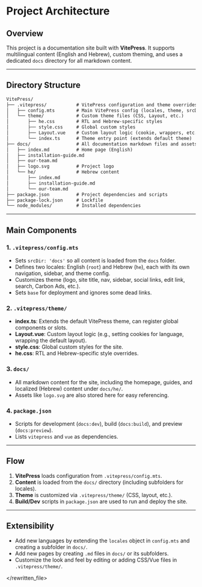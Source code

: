 # Project Architecture

## Overview

This project is a documentation site built with **VitePress**. It supports multilingual content (English and Hebrew), custom theming, and uses a dedicated `docs` directory for all markdown content.

---

## Directory Structure

```md
VitePress/
├── .vitepress/           # VitePress configuration and theme overrides
│   ├── config.mts        # Main VitePress config (locales, theme, srcDir, etc.)
│   └── theme/            # Custom theme files (CSS, Layout, etc.)
│       ├── he.css        # RTL and Hebrew-specific styles
│       ├── style.css     # Global custom styles
│       ├── Layout.vue    # Custom layout logic (cookie, wrappers, etc.)
│       └── index.ts      # Theme entry point (extends default theme)
├── docs/                 # All documentation markdown files and assets
│   ├── index.md          # Home page (English)
│   ├── installation-guide.md
│   ├── our-team.md
│   ├── logo.svg          # Project logo
│   └── he/               # Hebrew content
│       ├── index.md
│       ├── installation-guide.md
│       └── our-team.md
├── package.json          # Project dependencies and scripts
├── package-lock.json     # Lockfile
└── node_modules/         # Installed dependencies
```

---

## Main Components

### 1. `.vitepress/config.mts`

- Sets `srcDir: 'docs'` so all content is loaded from the `docs` folder.
- Defines two locales: English (`root`) and Hebrew (`he`), each with its own navigation, sidebar, and theme config.
- Customizes theme (logo, site title, nav, sidebar, social links, edit link, search, Carbon Ads, etc.).
- Sets `base` for deployment and ignores some dead links.

### 2. `.vitepress/theme/`

- **index.ts**: Extends the default VitePress theme, can register global components or slots.
- **Layout.vue**: Custom layout logic (e.g., setting cookies for language, wrapping the default layout).
- **style.css**: Global custom styles for the site.
- **he.css**: RTL and Hebrew-specific style overrides.

### 3. `docs/`

- All markdown content for the site, including the homepage, guides, and localized (Hebrew) content under `docs/he/`.
- Assets like `logo.svg` are also stored here for easy referencing.

### 4. `package.json`

- Scripts for development (`docs:dev`), build (`docs:build`), and preview (`docs:preview`).
- Lists `vitepress` and `vue` as dependencies.

---

## Flow

1. **VitePress** loads configuration from `.vitepress/config.mts`.
2. **Content** is loaded from the `docs/` directory (including subfolders for locales).
3. **Theme** is customized via `.vitepress/theme/` (CSS, layout, etc.).
4. **Build/Dev** scripts in `package.json` are used to run and deploy the site.

---

## Extensibility

- Add new languages by extending the `locales` object in `config.mts` and creating a subfolder in `docs/`.
- Add new pages by creating `.md` files in `docs/` or its subfolders.
- Customize the look and feel by editing or adding CSS/Vue files in `.vitepress/theme/`.

</rewritten_file>
